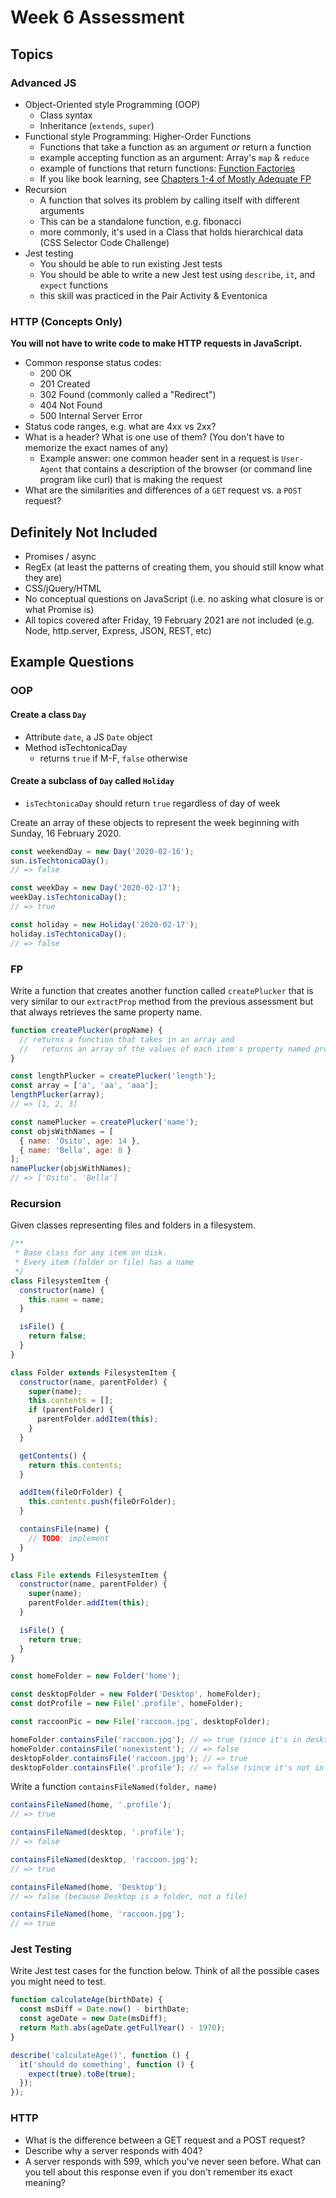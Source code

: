 # Week 6 Assessment

## Topics

### Advanced JS

- Object-Oriented style Programming (OOP)
  - Class syntax
  - Inheritance (`extends`, `super`)
- Functional style Programming: Higher-Order Functions
  - Functions that take a function as an argument _or_ return a function
  - example accepting function as an argument: Array's `map` & `reduce`
  - example of functions that return functions: [Function Factories](https://medium.com/functional-javascript/higher-order-functions-78084829fff4)
  - If you like book learning, see [Chapters 1-4 of Mostly Adequate FP](https://mostly-adequate.gitbooks.io/mostly-adequate-guide/)
- Recursion
  - A function that solves its problem by calling itself with different arguments
  - This can be a standalone function, e.g. fibonacci
  - more commonly, it's used in a Class that holds hierarchical data (CSS Selector Code Challenge)
- Jest testing
  - You should be able to run existing Jest tests
  - You should be able to write a new Jest test using `describe`, `it`, and `expect` functions
  - this skill was practiced in the Pair Activity & Eventonica

### HTTP (Concepts Only)

**You will not have to write code to make HTTP requests in JavaScript.**

- Common response status codes:
  - 200 OK
  - 201 Created
  - 302 Found (commonly called a "Redirect")
  - 404 Not Found
  - 500 Internal Server Error
- Status code ranges, e.g. what are 4xx vs 2xx?
- What is a header? What is one use of them? (You don't have to memorize the exact names of any)
  - Example answer: one common header sent in a request is `User-Agent` that contains a description of the browser (or command line program like curl) that is making the request
- What are the similarities and differences of a `GET` request vs. a `POST` request?

## Definitely Not Included

- Promises / async
- RegEx (at least the patterns of creating them, you should still know what they are)
- CSS/jQuery/HTML
- No conceptual questions on JavaScript (i.e. no asking what closure is or what Promise is)
- All topics covered after Friday, 19 February 2021 are not included (e.g. Node, http.server, Express, JSON, REST, etc)

## Example Questions

### OOP

#### Create a class `Day`

- Attribute `date`, a JS `Date` object
- Method isTechtonicaDay
  - returns `true` if M-F, `false` otherwise

#### Create a subclass of `Day` called `Holiday`

- `isTechtonicaDay` should return `true` regardless of day of week

Create an array of these objects to represent the week beginning with Sunday, 16 February 2020.

```javascript
const weekendDay = new Day('2020-02-16');
sun.isTechtonicaDay();
// => false

const weekDay = new Day('2020-02-17');
weekDay.isTechtonicaDay();
// => true

const holiday = new Holiday('2020-02-17');
holiday.isTechtonicaDay();
// => false
```

### FP

Write a function that creates another function called `createPlucker` that is very similar to our `extractProp` method from the previous assessment but that always retrieves the same property name.

```javascript
function createPlucker(propName) {
  // returns a function that takes in an array and
  //   returns an array of the values of each item's property named propName
}

const lengthPlucker = createPlucker('length');
const array = ['a', 'aa', 'aaa'];
lengthPlucker(array);
// => [1, 2, 3]

const namePlucker = createPlucker('name');
const objsWithNames = [
  { name: 'Osito', age: 14 },
  { name: 'Bella', age: 8 }
];
namePlucker(objsWithNames);
// => ['Osito', 'Bella']
```

### Recursion

Given classes representing files and folders in a filesystem.

```js
/**
 * Base class for any item on disk.
 * Every item (folder or file) has a name
 */
class FilesystemItem {
  constructor(name) {
    this.name = name;
  }

  isFile() {
    return false;
  }
}

class Folder extends FilesystemItem {
  constructor(name, parentFolder) {
    super(name);
    this.contents = [];
    if (parentFolder) {
      parentFolder.addItem(this);
    }
  }

  getContents() {
    return this.contents;
  }

  addItem(fileOrFolder) {
    this.contents.push(fileOrFolder);
  }

  containsFile(name) {
    // TODO: implement
  }
}

class File extends FilesystemItem {
  constructor(name, parentFolder) {
    super(name);
    parentFolder.addItem(this);
  }

  isFile() {
    return true;
  }
}

const homeFolder = new Folder('home');

const desktopFolder = new Folder('Desktop', homeFolder);
const dotProfile = new File('.profile', homeFolder);

const raccoonPic = new File('raccoon.jpg', desktopFolder);

homeFolder.containsFile('raccoon.jpg'); // => true (since it's in desktop folder, which is part of home folder)
homeFolder.containsFile('nonexistent'); // => false
desktopFolder.containsFile('raccoon.jpg'); // => true
desktopFolder.containsFile('.profile'); // => false (since it's not in desktop, only its parent)
```

Write a function `containsFileNamed(folder, name)`

```javascript
containsFileNamed(home, '.profile');
// => true

containsFileNamed(desktop, '.profile');
// => false

containsFileNamed(desktop, 'raccoon.jpg');
// => true

containsFileNamed(home, 'Desktop');
// => false (because Desktop is a folder, not a file)

containsFileNamed(home, 'raccoon.jpg');
// => true
```

### Jest Testing

Write Jest test cases for the function below. Think of all the possible cases you might need to test.

```javascript
function calculateAge(birthDate) {
  const msDiff = Date.now() - birthDate;
  const ageDate = new Date(msDiff);
  return Math.abs(ageDate.getFullYear() - 1970);
}

describe('calculateAge()', function () {
  it('should do something', function () {
    expect(true).toBe(true);
  });
});
```

### HTTP

- What is the difference between a GET request and a POST request?
- Describe why a server responds with 404?
- A server responds with 599, which you've never seen before. What can you tell about this response even if you don't remember its exact meaning?
